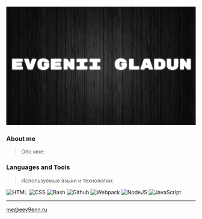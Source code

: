 [![Header](./rsc/vendor/EVGENII.jpg)](https://github.com/EvgeniiGladun)

### About me
>Обо мне:

### Languages and Tools 
>Используемые языки и технологии:

![HTML](https://img.shields.io/badge/-HTML-090909?style=for-the-badge&logo=html5)
![CSS](https://img.shields.io/badge/-CSS-090909?style=for-the-badge&logo=css3)
![Bash](https://img.shields.io/badge/-Bash-090909?style=for-the-badge&logo=gnu-bash)
![Github](https://img.shields.io/badge/-Github-090909?style=for-the-badge&logo=Github)
![Webpack](https://img.shields.io/badge/-Webpack-090909?style=for-the-badge&logo=Webpack)
![NodeJS](https://img.shields.io/badge/-NodeJS-090909?style=for-the-badge&logo=nodedotjs)
![JavaScript](https://img.shields.io/badge/-JavaScript-090909?style=for-the-badge&logo=JavaScript&logoColor=E9D54D)




***
<me@eev9enn.ru>